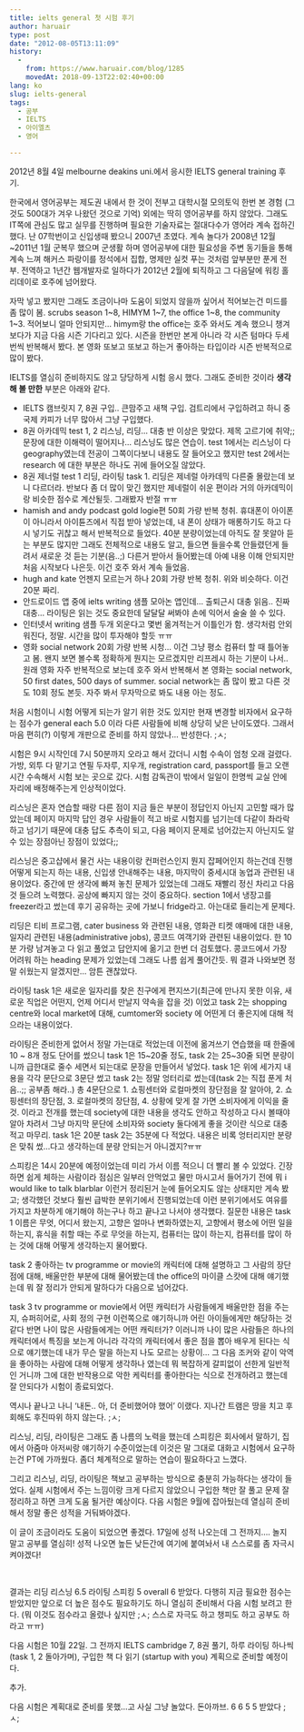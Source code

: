 ```yaml
---
title: ielts general 첫 시험 후기
author: haruair
type: post
date: "2012-08-05T13:11:09"
history:
  - 
    from: https://www.haruair.com/blog/1285
    movedAt: 2018-09-13T22:02:40+00:00
lang: ko
slug: ielts-general
tags:
  - 공부
  - IELTS
  - 아이엘츠
  - 영어

---
```

2012년 8월 4일 melbourne deakins uni.에서 응시한 IELTS general training 후기.

한국에서 영어공부는 제도권 내에서 한 것이 전부고 대학시절 모의토익 한번 본 경험 (그것도 500대가 겨우 나왔던 것으로 기억) 외에는 딱히 영어공부를 하지 않았다. 그래도 IT쪽에 관심도 많고 실무를 진행하며 필요한 기술자료는 절대다수가 영어라 계속 접하긴 했다. 난 07학번이고 신입생때 봤으니 2007년 초였다. 계속 놀다가 2008년 12월~2011년 1월 군복무 했으며 군생활 하며 영어공부에 대한 필요성을 주변 동기들을 통해 계속 느껴 해커스 파랑이를 정석에서 집합, 명제만 실컷 푸는 것처럼 앞부분만 푼게 전부. 전역하고 1년간 웹개발자로 일하다가 2012년 2월에 퇴직하고 그 다음달에 워킹 홀리데이로 호주에 넘어왔다.<!--more-->

자막 넣고 봤지만 그래도 조금이나마 도움이 되었지 않을까 싶어서 적어보는건 미드를 좀 많이 봄. scrubs season 1~8, HIMYM 1~7, the office 1~8, the community 1~3. 적어보니 얼마 안되지만&#8230; himym랑 the office는 호주 와서도 계속 했으니 챙겨보다가 지금 다음 시즌 기다리고 있다. 시즌을 한번만 본게 아니라 각 시즌 텀마다 두세번씩 반복해서 봤다. 본 영화 또보고 또보고 하는거 좋아하는 타입이라 시즌 반복적으로 많이 봤다.

IELTS를 열심히 준비하지도 않고 당당하게 시험 응시 했다. 그래도 준비한 것이라 **생각해 볼 만한** 부분은 아래와 같다.

  * IELTS 캠브릿지 7, 8권 구입.. 큰맘주고 새책 구입. 검트리에서 구입하려고 하니 중국제 카피가 너무 많아서 그냥 구입했다.
  * 8권 아카데믹 test 1, 2 리스닝, 리딩&#8230; 대충 반 이상은 맞았다. 제목 고르기에 취약;; 문장에 대한 이해력이 떨어지나&#8230; 리스닝도 많은 연습이. test 1에서는 리스닝이 다 geography였는데 전공이 그쪽이다보니 내용도 잘 들어오고 했지만 test 2에서는 research 에 대한 부분은 하나도 귀에 들어오질 않았다.
  * 8권 제너럴 test 1 리딩, 라이팅 task 1. 리딩은 제네럴 아카데믹 다른줄 몰랐는데 보니 다르더라. 반보다 좀 더 많이 맞긴 했지만 제네럴이 쉬운 편이라 거의 아카데믹이랑 비슷한 점수로 계산될듯. 그래봤자 반절 ㅠㅠ
  * hamish and andy podcast gold logie편 50회 가량 반복 청취. 휴대폰이 아이폰이 아니라서 아이튠즈에서 직접 받아 넣었는데, 내 폰이 상태가 매롱하기도 하고 다시 넣기도 귀찮고 해서 반복적으로 들었다. 40분 분량이었는데 아직도 잘 못알아 듣는 부분도 많지만 그래도 전체적으로 내용도 알고, 들으면 들을수록 안들렸던게 들려서 새로운 것 듣는 기분(음..;) 다른거 받아서 들어봤는데 아예 내용 이해 안되지만 처음 시작보다 나은듯. 이건 호주 와서 계속 들었음.
  * hugh and kate 언젠지 모르는거 하나 20회 가량 반복 청취. 위와 비슷하다. 이건 20분 짜리.
  * 안드로이드 앱 중에 ielts writing 샘플 모아논 앱인데&#8230; 출퇴근시 대충 읽음.. 진짜 대충&#8230; 라이팅은 읽는 것도 중요한데 달달달 써봐야 손에 익어서 술술 쓸 수 있다.
  * 인터넷서 writing 샘플 두개 외운다고 몇번 옮겨적는거 이틀인가 함. 생각처럼 안외워진다, 정말. 시간을 많이 투자해야 할듯 ㅠㅠ
  * 영화 social network 20회 가량 반복 시청&#8230; 이건 그냥 평소 컴퓨터 할 때 틀어놓고 봄. 왠지 보면 볼수록 정확하게 뭔지는 모르겠지만 리프레시 하는 기분이 나서.. 원래 영화 자주 반복적으로 보는데 호주 와서 반복해서 본 영화는 social network, 50 first dates, 500 days of summer. social network는 좀 많이 봤고 다른 것도 10회 정도 본듯. 자주 봐서 무자막으로 봐도 내용 아는 정도.

처음 시험이니 시험 어떻게 되는가 알기 위한 것도 있지만 현재 변경할 비자에서 요구하는 점수가 general each 5.0 이라 다른 사람들에 비해 상당히 낮은 난이도였다. 그래서 마음 편히(?) 이렇게 개판으로 준비를 하지 않았나&#8230; 반성한다. ;ㅅ;

시험은 9시 시작인데 7시 50분까지 오라고 해서 갔더니 시험 수속이 엄청 오래 걸렸다. 가방, 외투 다 맡기고 연필 두자루, 지우개, registration card, passport를 들고 오랜 시간 수속해서 시험 보는 곳으로 갔다. 시험 감독관이 밖에서 일일이 한명씩 교실 안에 자리에 배정해주는게 인상적이었다.

리스닝은 혼자 연습할 때랑 다른 점이 지금 들은 부분이 정답인지 아닌지 고민할 때가 많았는데 페이지 마지막 답인 경우 사람들이 적고 바로 시험지를 넘기는데 다같이 촤라락 하고 넘기기 때문에 대충 답도 추측이 되고, 다음 페이지 문제로 넘어갔는지 아닌지도 알 수 있는 장점아닌 장점이 있었다;;

리스닝은 중고샵에서 물건 사는 내용이랑 컨퍼런스인지 뭔지 잡페어인지 하는건데 진행 어떻게 되는지 하는 내용, 신입생 안내해주는 내용, 마지막이 중세시대 농업과 관련된 내용이었다. 중간에 딴 생각에 빠져 놓친 문제가 있었는데 그래도 재빨리 정신 차리고 다음 것 들으려 노력했다. 공상에 빠지지 않는 것이 중요하다. section 1에서 냉장고를 freezer라고 썼는데 후기 공유하는 곳에 가보니 fridge라고. 아는대로 들리는게 문제다.

리딩은 티비 프로그램, cater business 와 관련된 내용, 영화관 티켓 얘매에 대한 내용, 일자리 관련된 내용(administrative jobs), 콩코드 여객기와 관련된 내용이었다. 한 10분 가량 남겨놓고 다 읽고 풀었고 답안지에 옮기고 한번 더 검토했다. 콩코드에서 가장 어려워 하는 heading 문제가 있었는데 그래도 나름 쉽게 풀어간듯. 뭐 결과 나와보면 정말 쉬웠는지 알겠지만&#8230; 암튼 괜찮았다.

라이팅 task 1은 새로운 일자리를 찾은 친구에게 편지쓰기(최근에 만나지 못한 이유, 새로운 직업은 어떤지, 언제 어디서 만날지 약속을 잡을 것) 이었고 task 2는 shopping centre와 local market에 대해, cumtomer와 society 에 어떤게 더 좋은지에 대해 적으라는 내용이었다.

라이팅은 준비한게 없어서 정말 가는대로 적었는데 이전에 옮겨쓰기 연습했을 때 한줄에 10 ~ 8개 정도 단어를 썼으니 task 1은 15~20줄 정도, task 2는 25~30줄 되면 분량이니까 급한대로 줄수 세면서 되는대로 문장을 만들어서 넣었다. task 1은 위에 세가지 내용을 각각 문단으로 3문단 썼고 task 2는 정말 엉터리로 썼는데(task 2는 직접 푼게 처음..;; 공부좀 해라..) 총 4문단으로 1. 쇼핑센터와 로컬마켓의 장단점을 잘 알아야, 2. 쇼핑센터의 장단점, 3. 로컬마켓의 장단점, 4. 상황에 맞게 잘 가면 소비자에게 이익을 줄것. 이라고 전개를 했는데 society에 대한 내용을 생각도 안하고 작성하고 다시 볼때야 알아 차려서 그냥 마지막 문단에 소비자와 society 둘다에게 좋을 것이란 식으로 대충 적고 마무리. task 1은 20분 task 2는 35분에 다 적었다. 내용은 비록 엉터리지만 분량은 맞춰 썼&#8230;다고 생각하는데 분량 안되는거 아니겠지?ㅠㅠ

스피킹은 14시 20분에 예정이었는데 미리 가서 이름 적으니 더 빨리 볼 수 있었다. 긴장하면 쉽게 체하는 사람이라 점심은 일부러 안먹었고 물만 마시고서 들어가기 전에 뭐 i would like to talk blarblar 이런거 정리된거 눈에 들어오지도 않는 상태지만 게속 봤고; 생각했던 것보다 훨씬 급박한 분위기에서 진행되었는데 이런 분위기에서도 여유를 가지고 차분하게 애기해야 하는구나 하고 끝나고 나서야 생각했다. 질문한 내용은 task 1 이름은 무엇, 어디서 왔는지, 고향은 얼마나 변화하였는지, 고향에서 평소에 어떤 일을 하는지, 휴식을 취할 때는 주로 무엇을 하는지, 컴퓨터는 많이 하는지, 컴퓨터를 많이 하는 것에 대해 어떻게 생각하는지 물어봤다.

task 2 좋아하는 tv programme or movie의 캐릭터에 대해 설명하고 그 사람의 장단점에 대해, 배울만한 부분에 대해 물어봤는데 the office의 마이클 스캇에 대해 얘기했는데 뭐 잘 정리가 안되게 말하다가 다음으로 넘어갔다.

task 3 tv programme or movie에서 어떤 캐릭터가 사람들에게 배울만한 점을 주는지, 슈퍼히어로, 사회 정의 구현 이런쪽으로 얘기하니까 어린 아이들에게만 해당하는 것 같다 반면 나이 많은 사람들에게는 어떤 캐릭터가? 이러니까 나이 많은 사람들은 하나의 캐릭터에서 특징을 보는게 아니라 각각의 캐릭터에서 좋은 점을 뽑아 배우게 된다는 식으로 얘기했는데 내가 무슨 말을 하는지 나도 모르는 상황이&#8230; 그 다음 조커와 같이 악역을 좋아하는 사람에 대해 어떻게 생각하나 였는데 뭐 복잡하게 갈피없이 선한게 일반적인 거니까 그에 대한 반작용으로 악한 케릭터를 좋아한다는 식으로 전개하려고 했는데 잘 안되다가 시험이 종료되었다.

역시나 끝나고 나니 &#8216;내돈.. 아, 더 준비했어야 했어&#8217; 이랬다. 지나간 트램은 땅을 치고 후회해도 후진따위 하지 않는다. ;ㅅ;

리스닝, 리딩, 라이팅은 그래도 좀 나름의 노력을 했는데 스피킹은 회사에서 말하기, 집에서 아줌마 아저씨랑 얘기하기 수준이었는데 이것은 말 그대로 대화고 시험에서 요구하는건 PT에 가까웠다. 좀더 체계적으로 말하는 연습이 필요하다고 느꼈다.

그리고 리스닝, 리딩, 라이팅은 책보고 공부하는 방식으로 충분히 가능하다는 생각이 들었다. 실제 시험에서 주는 느낌이랑 크게 다르지 않았으니 구입한 책만 잘 풀고 문제 잘 정리하고 하면 크게 도움 될거란 예상이다. 다음 시험은 9월에 잡아뒀는데 열심히 준비해서 정말 좋은 성적을 거둬봐야겠다.

이 글이 조금이라도 도움이 되었으면 좋겠다. 17일에 성적 나오는데 그 전까지&#8230;. 놀지 말고 공부를 열심히! 성적 나오면 높든 낮든간에 여기에 붙여놔서 내 스스로를 좀 자극시켜야겠다!

&nbsp;

결과는 리딩 리스닝 6.5 라이팅 스피킹 5 overall 6 받았다. 다행히 지금 필요한 점수는 받았지만 앞으로 더 높은 점수도 필요하기도 하니 열심히 준비해서 다음 시험 보려고 한다. (뭐 이것도 점수라고 올렸나 싶지만 ;ㅅ; 스스로 자극도 하고 챙피도 하고 공부도 하라고 ㅠㅠ)

다음 시험은 10월 22일. 그 전까지 IELTS cambridge 7, 8권 풀기, 하루 라이팅 하나씩(task 1, 2 돌아가며), 구입한 책 다 읽기 (startup with you) 계획으로 준비할 예정이다.

추가.

다음 시험은 계획대로 준비를 못했&#8230;고 사실 그냥 놀았다. 돈아까브. 6 6 5 5 받았다 ;ㅅ;